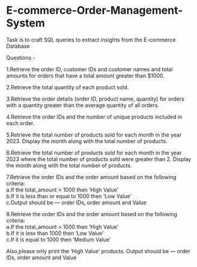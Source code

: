 # E-commerce-Order-Management-System

Task is to craft SQL queries to extract insights from the E-commerce Database

Questions -

1.Retrieve the order ID, customer IDs and customer names and total amounts for orders that have a total amount greater than $1000.

2.Retrieve the total quantity of each product sold.

3.Retrieve the order details (order ID, product name, quantity) for orders with a quantity greater than the average quantity of all orders.

4.Retrieve the order IDs and the number of unique products included in each order.

5.Retrieve the total number of products sold for each month in the year 2023. Display the month along with the total number of products.

6.Retrieve the total number of products sold for each month in the year 2023 where the total number of products sold were greater than 2. Display the month along with the
total number of products.

7.Retrieve the order IDs and the order amount based on the following criteria:
<br />
a.If the total_amount > 1000 then ‘High Value’<br />
b.If it is less than or equal to 1000 then ‘Low Value’<br />
c.Output should be — order IDs, order amount and Value<br />

8.Retrieve the order IDs and the order amount based on the following criteria:
<br />
a.If the total_amount > 1000 then ‘High Value’<br />
b.If it is less than 1000 then ‘Low Value’<br />
c.If it is equal to 1000 then ‘Medium Value’<br />

Also,please only print the ‘High Value’ products. Output should be — order IDs, order amount and Value
